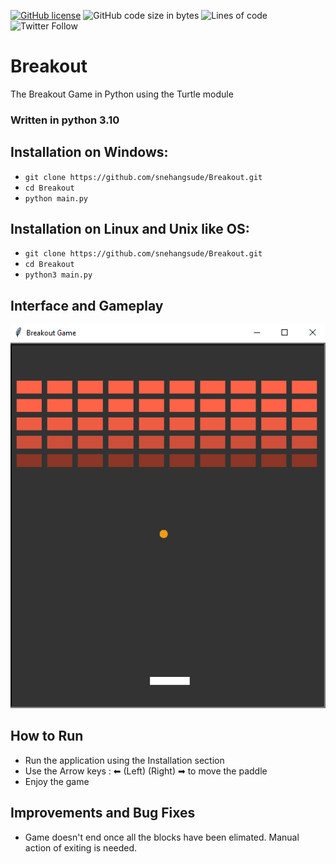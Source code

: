 [![GitHub license](https://img.shields.io/github/license/snehangsude/Breakout?color=blue&style=flat-square)](https://github.com/snehangsude/Breakout)
![GitHub code size in bytes](https://img.shields.io/github/languages/code-size/snehangsude/Breakout?style=flat-square)
![Lines of code](https://img.shields.io/tokei/lines/github/snehangsude/Breakout?style=flat-square)
![Twitter Follow](https://img.shields.io/twitter/follow/_Perceptron_?style=social)


# Breakout
The Breakout Game in Python using the Turtle module

### Written in python 3.10 

## Installation on Windows:
* `git clone https://github.com/snehangsude/Breakout.git`
* `cd Breakout`
* `python main.py`

## Installation on Linux and Unix like OS:
* `git clone https://github.com/snehangsude/Breakout.git`
* `cd Breakout`
* `python3 main.py`

## Interface and Gameplay
<img src="images/Watermark.gif">

## How to Run

* Run the application using the Installation section
* Use the Arrow keys : ⬅ (Left) (Right) ➡ to move the paddle
* Enjoy the game

## Improvements and Bug Fixes
* Game doesn't end once all the blocks have been elimated. Manual action of exiting is needed.
